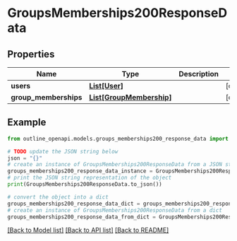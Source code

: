 # GroupsMemberships200ResponseData


## Properties

Name | Type | Description | Notes
------------ | ------------- | ------------- | -------------
**users** | [**List[User]**](User.md) |  | [optional] 
**group_memberships** | [**List[GroupMembership]**](GroupMembership.md) |  | [optional] 

## Example

```python
from outline_openapi.models.groups_memberships200_response_data import GroupsMemberships200ResponseData

# TODO update the JSON string below
json = "{}"
# create an instance of GroupsMemberships200ResponseData from a JSON string
groups_memberships200_response_data_instance = GroupsMemberships200ResponseData.from_json(json)
# print the JSON string representation of the object
print(GroupsMemberships200ResponseData.to_json())

# convert the object into a dict
groups_memberships200_response_data_dict = groups_memberships200_response_data_instance.to_dict()
# create an instance of GroupsMemberships200ResponseData from a dict
groups_memberships200_response_data_from_dict = GroupsMemberships200ResponseData.from_dict(groups_memberships200_response_data_dict)
```
[[Back to Model list]](../README.md#documentation-for-models) [[Back to API list]](../README.md#documentation-for-api-endpoints) [[Back to README]](../README.md)


